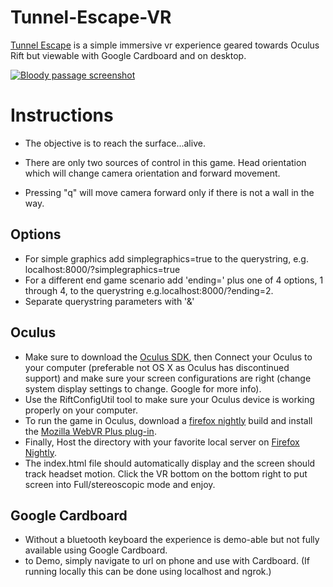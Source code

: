 # Tunnel-Escape-VR

[Tunnel Escape][thegame] is a simple immersive vr experience geared towards Oculus Rift
but viewable with Google Cardboard and on desktop.

[![Bloody passage screenshot](img/screenshot_blood.png)][thegame]

[thegame]: http://jzwood.github.io/tunnel-vr-copy/

# Instructions

- The objective is to reach the surface...alive.

- There are only two sources of control in this game. Head orientation which will
change camera orientation and forward movement.

- Pressing "q" will move camera forward only if there is not a wall in the way.

## Options

- For simple graphics add simplegraphics=true to the querystring, e.g. localhost:8000/?simplegraphics=true
- For a different end game scenario add 'ending=' plus one of 4 options, 1 through 4, to
the querystring e.g.localhost:8000/?ending=2.
- Separate querystring parameters with '&'

## Oculus

- Make sure to download the [Oculus SDK][osdk], then
Connect your Oculus to your computer (preferable
not OS X as Oculus has discontinued support) and make sure your screen
configurations are right (change system display settings to
change. Google for more info).
- Use the RiftConfigUtil tool to make sure your
Oculus device is working properly on your computer.
- To run the game in Oculus, download a [firefox nightly][ffn] build and install the
[Mozilla WebVR Plus plug-in][mp].
- Finally, Host the directory with
your favorite local server on [Firefox Nightly][ffn].
- The index.html file should automatically display and the screen should
track headset motion. Click the VR bottom on the bottom right to
put screen into Full/stereoscopic mode and enjoy.

[ffn]: https://nightly.mozilla.org/
[mp]: https://addons.mozilla.org/en-US/firefox/addon/mozilla-webvr-enabler/
[osdk]: https://developer.oculus.com/downloads/

## Google Cardboard

- Without a bluetooth keyboard the experience is demo-able but not fully
  available using Google Cardboard.
- to Demo, simply navigate to url on phone and use with Cardboard. (If running locally
  this can be done using localhost and ngrok.)
